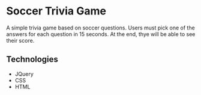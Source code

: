 # Soccer Trivia Game

A simple trivia game based on soccer questions. Users must pick one of the answers for each question in 15 seconds. At the end, thye will be able to see their score. 

## Technologies

* JQuery
* CSS
* HTML
